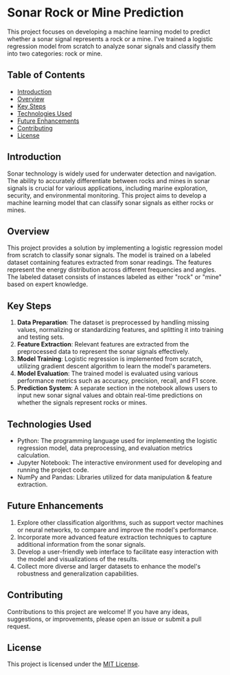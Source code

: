 # Sonar Rock or Mine Prediction
This project focuses on developing a machine learning model to predict whether a sonar signal represents a rock or a mine. I've trained a logistic regression model from scratch to analyze sonar signals and classify them into two categories: rock or mine.

## Table of Contents

- [Introduction](#introduction)
- [Overview](#overview)
- [Key Steps](#key-steps)
- [Technologies Used](#technologies-used)
- [Future Enhancements](#future-enhancements)
- [Contributing](#contributing)
- [License](#license)

## Introduction

Sonar technology is widely used for underwater detection and navigation. The ability to accurately differentiate between rocks and mines in sonar signals is crucial for various applications, including marine exploration, security, and environmental monitoring. This project aims to develop a machine learning model that can classify sonar signals as either rocks or mines.

## Overview

This project provides a solution by implementing a logistic regression model from scratch to classify sonar signals. The model is trained on a labeled dataset containing features extracted from sonar readings. The features represent the energy distribution across different frequencies and angles. The labeled dataset consists of instances labeled as either "rock" or "mine" based on expert knowledge.

## Key Steps

1. **Data Preparation**: The dataset is preprocessed by handling missing values, normalizing or standardizing features, and splitting it into training and testing sets.
2. **Feature Extraction**: Relevant features are extracted from the preprocessed data to represent the sonar signals effectively.
3. **Model Training**: Logistic regression is implemented from scratch, utilizing gradient descent algorithm to learn the model's parameters.
4. **Model Evaluation**: The trained model is evaluated using various performance metrics such as accuracy, precision, recall, and F1 score.
5. **Prediction System**: A separate section in the notebook allows users to input new sonar signal values and obtain real-time predictions on whether the signals represent rocks or mines.

## Technologies Used

- Python: The programming language used for implementing the logistic regression model, data preprocessing, and evaluation metrics calculation.
- Jupyter Notebook: The interactive environment used for developing and running the project code.
- NumPy and Pandas: Libraries utilized for data manipulation & feature extraction.


## Future Enhancements

1. Explore other classification algorithms, such as support vector machines or neural networks, to compare and improve the model's performance.
2. Incorporate more advanced feature extraction techniques to capture additional information from the sonar signals.
3. Develop a user-friendly web interface to facilitate easy interaction with the model and visualizations of the results.
4. Collect more diverse and larger datasets to enhance the model's robustness and generalization capabilities.

## Contributing

Contributions to this project are welcome! If you have any ideas, suggestions, or improvements, please open an issue or submit a pull request.

## License

This project is licensed under the [MIT License](LICENSE).



